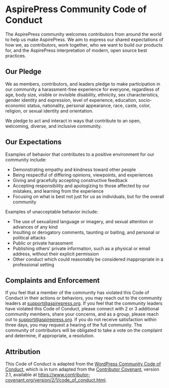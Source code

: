 # AspirePress Community Code of Conduct

The AspirePress community welcomes contributors from around the world to help us make AspirePress. We aim to express our shared expectations of how we, as contributors, work together, who we want to build our products for, and the AspirePress interpretation of modern, open source best practices.

## Our Pledge

We as members, contributors, and leaders pledge to make participation in our community a harassment-free experience for everyone, regardless of age, body size, visible or invisible disability, ethnicity, sex characteristics, gender identity and expression, level of experience, education, socio-economic status, nationality, personal appearance, race, caste, color, religion, or sexual identity and orientation.

We pledge to act and interact in ways that contribute to an open, welcoming, diverse, and inclusive community.

## Our Expectations

Examples of behavior that contributes to a positive environment for our community include:

* Demonstrating empathy and kindness toward other people
* Being respectful of differing opinions, viewpoints, and experiences
* Giving and gracefully accepting constructive feedback
* Accepting responsibility and apologizing to those affected by our mistakes, and learning from the experience
* Focusing on what is best not just for us as individuals, but for the overall community

Examples of unacceptable behavior include:

* The use of sexualized language or imagery, and sexual attention or advances of any kind
* Insulting or derogatory comments, taunting or baiting, and personal or political attacks
* Public or private harassment
* Publishing others’ private information, such as a physical or email address, without their explicit permission
* Other conduct which could reasonably be considered inappropriate in a professional setting

## Complaints and Enforcement

If you feel that a member of the community has violated this Code of Conduct in their actions or behaviors, you may reach out to the community leaders at support@aspirepress.org. If you feel that the community leaders have violated this Code of Conduct, please connect with 2 or 3 additional community members, share your concerns, and as a group, please reach out to support@aspirepress.org. If you do not receive satisfaction within three days, you may request a hearing of the full community. The community of contributors will be obligated to take a vote on the complaint and determine, if appropriate, a resolution.

## Attribution

This Code of Conduct is adapted from the [WordPress Community Code of Conduct](https://github.com/WordPress/.github/blob/trunk/CODE_OF_CONDUCT.md), which is in turn adapted from the [Contributor Covenant](https://www.contributor-covenant.org/), version 2.1, available at https://www.contributor-covenant.org/version/2/1/code_of_conduct.html.

